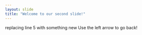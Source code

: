 ```yaml
---
layout: slide
title: "Welcome to our second slide!"
---
```

replacing line 5 with something new
Use the left arrow to go back!
